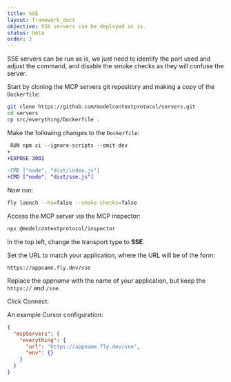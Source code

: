 ```yaml
---
title: SSE
layout: framework_docs
objective: SSE servers can be deployed as is.
status: beta
order: 2
---
```


SSE servers can be run as is, we just need to identify the port used and adjust the command, and disable the smoke checks as they will confuse the server.

Start by cloning the MCP servers git repository and making a copy of the `Dockerfile`:

```sh
git clone https://github.com/modelcontextprotocol/servers.git
cd servers
cp src/everything/Dockerfile .
```

Make the following changes to the `Dockerfile`:

```diff
 RUN npm ci --ignore-scripts --omit-dev
+
+EXPOSE 3001

-CMD ["node", "dist/index.js"]
+CMD ["node", "dist/sse.js"]
```

Now run:

```sh
fly launch --ha=false --smoke-checks=false
```

Access the MCP server via the MCP inspector:

```sh
npx @modelcontextprotocol/inspector
```

In the top left, change the transport type to **SSE**.

Set the URL to match your application, where the URL will be of the form:

```
https://appname.fly.dev/sse
```

Replace the _appname_ with the name of your application, but keep the `https://` and `/sse`.

Click Connect.

An example Cursor configuration:

```json
{
  "mcpServers": {
    "everything": {
      "url": "https://appname.fly.dev/sse",
      "env": {}
    }
  }
}
```






